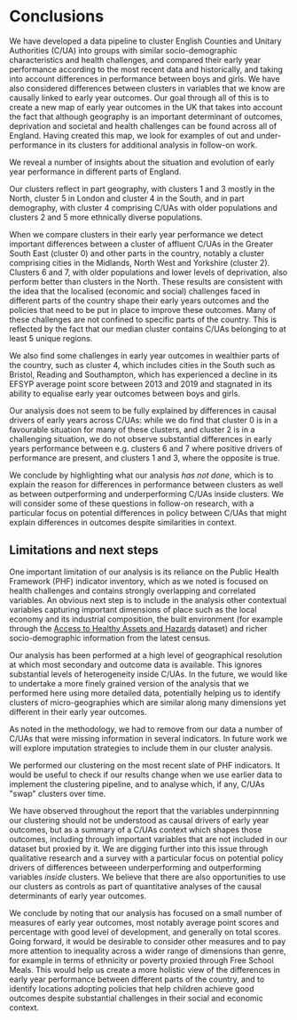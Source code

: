 # Conclusions

We have developed a data pipeline to cluster English Counties and Unitary Authorities (C/UA) into groups with similar socio-demographic characteristics and health challenges, and compared their early year performance according to the most recent data and historically, and taking into account differences in performance between boys and girls. We have also considered differences between clusters in variables that we know are causally linked to early year outcomes. Our goal through all of this is to create a new map of early year outcomes in the UK that takes into account the fact that although geography is an important determinant of outcomes, deprivation and societal and health challenges can be found across all of England. Having created this map, we look for examples of out and under-performance in its clusters for additional analysis in follow-on work.

We reveal a number of insights about the situation and evolution of early year performance in different parts of England. 

Our clusters reflect in part geography, with clusters 1 and 3 mostly in the North, cluster 5 in London and cluster 4 in the South, and in part demography, with cluster 4 comprising C/UAs with older populations and clusters 2 and 5 more ethnically diverse populations.  

When we compare clusters in their early year performance we detect important differences between a cluster of affluent C/UAs in the Greater South East (cluster 0) and other parts in the country, notably a cluster comprising cities in the Midlands, North West and Yorkshire (cluster 2). Clusters 6 and 7, with older populations and lower levels of deprivation, also perform better than clusters in the North. These results are consistent with the idea that the localised (economic and social) challenges faced in different parts of the country shape their early years outcomes and the policies that need to be put in place to improve these outcomes. Many of these challenges are not confined to specific parts of the country. This is reflected by the fact that our median cluster contains C/UAs belonging to at least 5 unique regions.

We also find some challenges in early year outcomes in wealthier parts of the country, such as cluster 4, which includes cities in the South such as Bristol, Reading and Southampton, which has experienced a decline in its EFSYP average point score between 2013 and 2019 and stagnated in its ability to equalise early year outcomes between boys and girls.

Our analysis does not seem to be fully explained by differences in causal drivers of early years across C/UAs: while we do find that cluster 0 is in a favourable situation for many of these clusters, and cluster 2 is in a challenging situation, we do not observe substantial differences in early years performance between e.g. clusters 6 and 7 where positive drivers of performance are present, and clusters 1 and 3, where the opposite is true.

We conclude by highlighting what our analysis _has not done_, which is to explain the reason for differences in performance between clusters as well as between outperforming and underperforming C/UAs inside clusters. We will consider some of these questions in follow-on research, with a particular focus on potential differences in policy between C/UAs that might explain differences in outcomes despite similarities in context.

## Limitations and next steps

One important limitation of our analysis is its reliance on the Public Health Framework (PHF) indicator inventory, which as we noted is focused on health challenges and contains strongly overlapping and correlated variables. An obvious next step is to include in the analysis other contextual variables capturing important dimensions of place such as the local economy and its industrial composition, the built environment (for example through the [Access to Healthy Assets and Hazards](https://data.cdrc.ac.uk/dataset/access-healthy-assets-hazards-ahah) dataset) and richer socio-demographic information from the latest census. 

Our analysis has been performed at a high level of geographical resolution at which most secondary and outcome data is available. This ignores substantial levels of heterogeneity inside C/UAs. In the future, we would like to undertake a more finely grained version of the analysis that we performed here using more detailed data, potentially helping us to identify clusters of micro-geographies which are similar along many dimensions yet different in their early year outcomes.

As noted in the methodology, we had to remove from our data a number of C/UAs that were missing information in several indicators. In future work we will explore imputation strategies to include them in our cluster analysis.

We performed our clustering on the most recent slate of PHF indicators. It would be useful to check if our results change when we use earlier data to implement the clustering pipeline, and to analyse which, if any, C/UAs "swap" clusters over time. 

We have observed throughout the report that the variables underpinnning our clustering should not be understood as causal drivers of early year outcomes, but as a summary of a C/UAs context which shapes those outcomes, including through important variables that are not included in our dataset but proxied by it. We are digging further into this issue through qualitative research and a survey with a particular focus on potential policy drivers of differences betweeen underperforming and outperforming variables _inside_ clusters. We believe that there are also opportunities to use our clusters as controls as part of quantitative analyses of the causal determinants of early year outcomes. 

We conclude by noting that our analysis has focused on a small number of measures of early year outcomes, most notably average point scores and percentage with good level of development, and generally on total scores. Going forward, it would be desirable to consider other measures and to pay more attention to inequality across a wider range of dimensions than genre, for example in terms of ethnicity or poverty proxied through Free School Meals. This would help us create a more holistic view of the differences in early year performance between different parts of the country, and to identify locations adopting policies that help children achieve good outcomes despite substantial challenges in their social and economic context.


